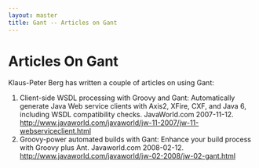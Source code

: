 ```yaml
---
layout: master
title: Gant -- Articles on Gant
---
```


# Articles On Gant

Klaus-Peter Berg has written a couple of articles on using Gant:

  1. Client-side WSDL processing with Groovy and Gant: Automatically generate Java Web service clients with
     Axis2, XFire, CXF, and Java 6, including WSDL compatibility checks. JavaWorld.com
     2007-11-12. <http://www.javaworld.com/javaworld/jw-11-2007/jw-11-webserviceclient.html>
  1. Groovy-power automated builds with Gant: Enhance your build process with Groovy plus Ant. Javaworld.com
     2008-02-12. <http://www.javaworld.com/javaworld/jw-02-2008/jw-02-gant.html>
